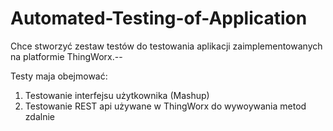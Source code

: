 # Automated-Testing-of-Application
Chce stworzyć zestaw testów do testowania aplikacji zaimplementowanych na platformie ThingWorx.--

Testy maja obejmować:
1.  Testowanie interfejsu użytkownika (Mashup)
2.  Testowanie REST api używane w ThingWorx do wywoywania metod zdalnie
